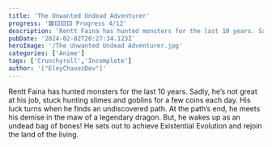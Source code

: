 ```yaml
---
title: 'The Unwanted Undead Adventurer'
progress: '🟩🟨🟨🟨 Progress 4/12'
description: 'Rentt Faina has hunted monsters for the last 10 years. Sadly, he’s not great at his job, stuck hunting slimes and goblins for a few coins each day.'
pubDate: '2024-02-02T20:27:34.123Z'
heroImage: '/The Unwanted Undead Adventurer.jpg'
categories: ['Anime']
tags: ['Crunchyroll','Incomplete']
author: '["EloyChavezDev"]'
---
```

Rentt Faina has hunted monsters for the last 10 years. Sadly, he’s not great at his job, stuck hunting slimes and goblins for a few coins each day. His luck turns when he finds an undiscovered path. At the path’s end, he meets his demise in the maw of a legendary dragon. But, he wakes up as an undead bag of bones! He sets out to achieve Existential Evolution and rejoin the land of the living.